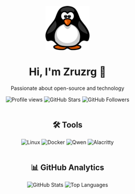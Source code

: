 <div align="center">
  <img src="images/tux.png" alt="Tux" width="120" height="120">
  <h1>Hi, I'm Zruzrg 👋</h1>
  <p align="center">
    Passionate about open-source and technology
  </p>
</div>

<div align="center">
  <img src="https://komarev.com/ghpvc/?username=Zruzrg&color=blueviolet&style=for-the-badge" alt="Profile views" />
  <img src="https://img.shields.io/github/stars/Zruzrg?color=yellow&logo=github&style=for-the-badge" alt="GitHub Stars" />
  <img src="https://img.shields.io/github/followers/Zruzrg?color=red&logo=github&style=for-the-badge" alt="GitHub Followers" />
</div>

<br>

<div align="center">
  <h2>🛠️ Tools</h2>
  
  <div>
    <img src="https://img.shields.io/badge/Linux-FCC624?style=for-the-badge&logo=linux&logoColor=black" alt="Linux" />
    <img src="https://img.shields.io/badge/docker-%230db7ed.svg?style=for-the-badge&logo=docker&logoColor=white" alt="Docker" />
    <img src="https://img.shields.io/badge/Qwen-FF6B6B?style=for-the-badge&logo=ai&logoColor=white" alt="Qwen" />
    <img src="https://img.shields.io/badge/Alacritty-2D3142?style=for-the-badge&logo=alacritty&logoColor=F2F2F2" alt="Alacritty" />
  </div>
</div>

<br>

<div align="center">
  <h2>📊 GitHub Analytics</h2>
</div>

<div align="center">
  <img src="https://github-readme-stats.vercel.app/api?username=Zruzrg&show_icons=true&theme=tokyonight&hide_border=true" width="400" alt="GitHub Stats" />
  <img src="https://github-readme-stats.vercel.app/api/top-langs/?username=Zruzrg&layout=compact&theme=tokyonight&hide_border=true" width="350" alt="Top Languages" />
</div>


